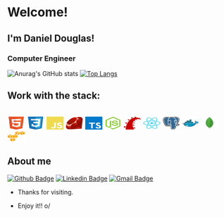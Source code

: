 # Welcome!
 
## I'm Daniel Douglas!
 
### Computer Engineer

![Anurag's GitHub stats](https://github-readme-stats.vercel.app/api?username=dgldaniel&show_icons=true&theme=radical)
[![Top Langs](https://github-readme-stats.vercel.app/api/top-langs/?username=dgldaniel&layout=compact)](https://github.com/anuraghazra/github-readme-stats)


## Work with the stack:

<div style="display: inline_block"><br>
 <img align="center" alt="Daniel-HTML" height="30" width="40" src="https://raw.githubusercontent.com/devicons/devicon/master/icons/html5/html5-original.svg">
  <img align="center" alt="Daniel-CSS" height="30" width="40" src="https://raw.githubusercontent.com/devicons/devicon/master/icons/css3/css3-original.svg">
  <img align="center" alt="Daniel-Js" height="30" width="40" src="https://raw.githubusercontent.com/devicons/devicon/master/icons/javascript/javascript-plain.svg">
  <img align="center" alt="Daniel-Ruby" height="30" width="40" src="https://raw.githubusercontent.com/devicons/devicon/master/icons/ruby/ruby-original.svg">
  <img align="center" alt="Daniel-Ts" height="30" width="40" src="https://raw.githubusercontent.com/devicons/devicon/master/icons/typescript/typescript-plain.svg">
  <img align="center" alt="Daniel-Node" height="30" width="40" src="https://raw.githubusercontent.com/devicons/devicon/master/icons/nodejs/nodejs-original.svg">
  <img align="center" alt="Daniel-Rails" height="30" width="40" src="https://raw.githubusercontent.com/devicons/devicon/master/icons/rails/rails-plain.svg">
  <img align="center" alt="Daniel-React" height="30" width="40" src="https://raw.githubusercontent.com/devicons/devicon/master/icons/react/react-original.svg">
  <img align="center" alt="Daniel-Postgresql" height="30" width="40" src="https://raw.githubusercontent.com/devicons/devicon/master/icons/postgresql/postgresql-original.svg">
 <img align="center" alt="Daniel-Docker" height="30" width="40" src="https://raw.githubusercontent.com/devicons/devicon/master/icons/docker/docker-original.svg">
 <img align="center" alt="Daniel-Docker" height="30" width="40" src="https://raw.githubusercontent.com/devicons/devicon/master/icons/mongodb/mongodb-original.svg">
 <img align="center" alt="Daniel-Docker" height="30" width="40" src="https://raw.githubusercontent.com/devicons/devicon/master/icons/amazonwebservices/amazonwebservices-original.svg">
</div>

## About me 
[![Github Badge](https://img.shields.io/badge/-Github-000?style=flat-square&logo=Github&logoColor=white&link=https://github.com/dgldaniel/)](https://github.com/dgldaniel/)
[![Linkedin Badge](https://img.shields.io/badge/-LinkedIn-blue?style=flat-square&logo=Linkedin&logoColor=white&link=https://www.linkedin.com/in/daniel-pinheiro-25b875129/)](https://www.linkedin.com/in/daniel-pinheiro-25b875129/)
[![Gmail Badge](https://img.shields.io/badge/-Gmail-c14438?style=flat-square&logo=Gmail&logoColor=white&link=mailto:danieldouglas26@gmail.com)](mailto:danieldouglas26@gmail.com)
 
- Thanks for visiting. 
 
- Enjoy it!! o/
